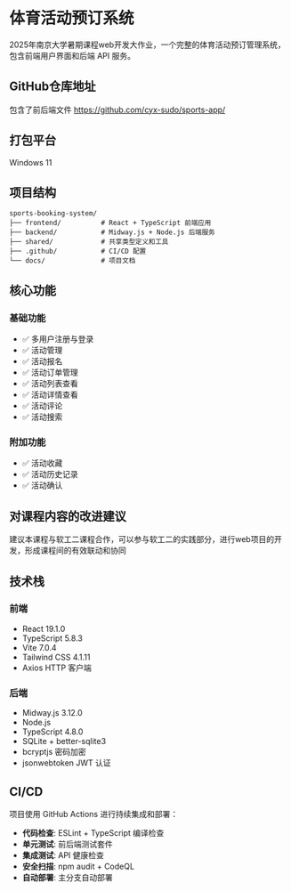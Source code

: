 # 体育活动预订系统

2025年南京大学暑期课程web开发大作业，一个完整的体育活动预订管理系统，包含前端用户界面和后端 API 服务。

## GitHub仓库地址 
包含了前后端文件
https://github.com/cyx-sudo/sports-app/ 

## 打包平台 
Windows 11

## 项目结构

```
sports-booking-system/
├── frontend/          # React + TypeScript 前端应用
├── backend/           # Midway.js + Node.js 后端服务
├── shared/            # 共享类型定义和工具
├── .github/           # CI/CD 配置
└── docs/              # 项目文档
```

## 核心功能

### 基础功能
- ✅ 多用户注册与登录
- ✅ 活动管理
- ✅ 活动报名
- ✅ 活动订单管理
- ✅ 活动列表查看
- ✅ 活动详情查看
- ✅ 活动评论
- ✅ 活动搜索

### 附加功能
- ✅ 活动收藏
- ✅ 活动历史记录
- ✅ 活动确认


## 对课程内容的改进建议
 建议本课程与软工二课程合作，可以参与软工二的实践部分，进行web项目的开发，形成课程间的有效联动和协同

## 技术栈

### 前端
- React 19.1.0
- TypeScript 5.8.3
- Vite 7.0.4
- Tailwind CSS 4.1.11
- Axios HTTP 客户端

### 后端
- Midway.js 3.12.0
- Node.js
- TypeScript 4.8.0
- SQLite + better-sqlite3
- bcryptjs 密码加密
- jsonwebtoken JWT 认证

## CI/CD

项目使用 GitHub Actions 进行持续集成和部署：

- **代码检查**: ESLint + TypeScript 编译检查
- **单元测试**: 前后端测试套件
- **集成测试**: API 健康检查
- **安全扫描**: npm audit + CodeQL
- **自动部署**: 主分支自动部署